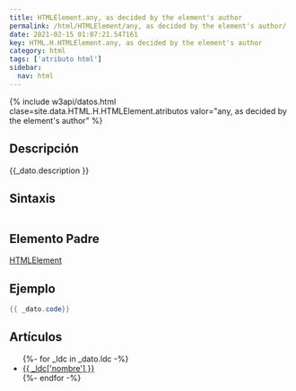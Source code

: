 ```yaml
---
title: HTMLElement.any, as decided by the element's author
permalink: /html/HTMLElement/any, as decided by the element's author/
date: 2021-02-15 01:07:21.547161
key: HTML.H.HTMLElement.any, as decided by the element's author
category: html
tags: ['atributo html']
sidebar: 
  nav: html
---
```


{% include w3api/datos.html clase=site.data.HTML.H.HTMLElement.atributos valor="any, as decided by the element's author" %}

## Descripción
{{_dato.description }}

## Sintaxis
~~~html
~~~

## Elemento Padre
[HTMLElement](/html/HTMLElement/)

## Ejemplo
~~~java
{{ _dato.code}}
~~~

## Artículos
<ul>
{%- for _ldc in _dato.ldc -%}
   <li>
       <a href="{{_ldc['url'] }}">{{ _ldc['nombre'] }}</a>
   </li>
{%- endfor -%}
</ul>
